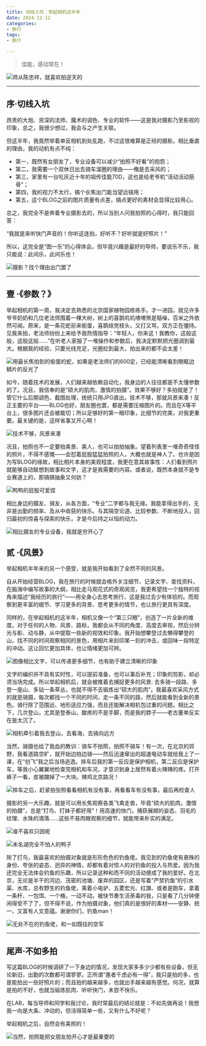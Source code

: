 ```yaml
---
title: 切线入坑：举起相机这半年
date: 2024-12-12
categories:
- 旅行
tags:
- 旅行

---
```


> 佳能，感动常在！
> 

![师从陈忠祥，就喜欢拍逆天的](https://raw.githubusercontent.com/DF-Master/yidapicbed/main/2024/202412/202412CAMERA/202412CAMERA00.jpg)

---

<!--more-->

## 序·切线入坑

昂贵的大炮、资深的法师、魔术的调色、专业的软件——这是我对摄影乃至影视的印象，总之，我很少想过，我会与之产生关联。

但这半年，我竟然举着单反相机到处乱跑，不过这很难算是正经的摄影。相比垂直的理由，我的动机有点不纯：

- 第一，既然有女朋友了，专业设备可以减少“拍照不好看”的抱怨；
- 第二，我需要一个双休日出去骑车溜圈的理由——俺是去采风的；
- 第三，家里有一台吃灰近十年的祖传佳能70D，这也是给老爷机“活动活动筋骨”；
- 第四，我的视力不太行，搞个长焦出门能当望远镜用；
- 第五，这个BLOG之前的图片质量有点差，搞点更好的素材会显得比较用心。

总之，我完全不是奔着专业摄影去的，所以当别人问我拍照的心得时，我只能回答：

“我就是来听快门声音的！你听这连拍，好听不？好听就是好照片！”                                      

所以，这完全是“图一乐”的心得体会。但毕竟兴趣是最好的导师，要说乐不乐，我只能说：此间乐，此间乐也！

![摄影？找个理由出门罢了](https://raw.githubusercontent.com/DF-Master/yidapicbed/main/2024/202412/202412CAMERA/202412CAMERA01.jpg)

---

## 壹 ·《参数？》

举起相机的第一周，我决定去熟悉的北京国家植物园练练手。才一进园，就见许多爷爷奶奶和几位老法师围着一棵大树，树上的喜鹊叽叽喳喳煞是聒噪，百米之外依然可闻。原来，是一条花蛇前来偷蛋，喜鹊结党枝头，又打又骂，双方正在僵持。见我来拍，老法师纷纷上来给予我热情指导：“年轻人，你来这！我教你，这般这般，这般这般……”在听老人家报了一堆操作和参数后，我决定默默把光圈调到最大。根据我的经验，只要光线充足，光圈拉到最大，拍出来的都不会太差！

![用最长焦拍到的偷蛋的蛇，如果是老法师们的600定，已经能清晰看到眼眶边鳞片的反光了](https://raw.githubusercontent.com/DF-Master/yidapicbed/main/2024/202412/202412CAMERA/202412CAMERA02.jpg)

如今，随着技术的发展，人们越来越依赖自动化，我身边的人往往都是不太懂参数的了。况且，我信奉的是“硕大的肌肉，激情的拍摄”。效果不够好？多拍就是了！管它什么后期调色、截图处理，统统只用JPG直出。技术不够，那就风景来凑！反正主要的平台——BLOG也好，朋友圈也罢，都是需要压缩图片的。而且在X等平台上，很多图片还会被裁切；所以足够好的第一眼印象，比细节的完美，对我更重要。最关键的是，这样省事又开心啊！

![技术不够，风景来凑](https://raw.githubusercontent.com/DF-Master/yidapicbed/main/2024/202412/202412CAMERA/202412CAMERA03.jpg)

况且，拍照也不一定要拍美景、美人，也可以拍拍抽象。望着列表里一堆奇奇怪怪的照片，不得不感慨——会怼着屁股猛猛拍照的人，大概也就是神人了。也许是因为写BLOG的缘故，相比相片本身的美观程度，我更在意其故事性：人们看到照片就能够自动联想到故事和文字，这才是我需要的内容。或者说，既然本身就不是专业赛道上的，那搞搞抽象又何妨？

![鸭鸭的屁股可爱捏](https://raw.githubusercontent.com/DF-Master/yidapicbed/main/2024/202412/202412CAMERA/202412CAMERA04.jpg)

相比身边的摄友、骑友，从各方面，“专业”二字都与我无缘。我能拿得出手的，无非是出勤的频率、及从中收获的快乐。与其隔空论道、比较参数、不断地投入，回归最初的惊喜与探索的快乐，才是今后持之以恒的动力。

![相比摄友的专业设备，我就是穷开心了](https://raw.githubusercontent.com/DF-Master/yidapicbed/main/2024/202412/202412CAMERA/202412CAMERA05.jpg)

## 贰 ·《风景》

举起相机半年来的另一个感受，就是我开始看到了全然不同的风景。

自从开始经营BLOG，我在旅行的时候就会格外关注细节、记录文字、查找资料，在脑海中编写故事的大纲，相比走马观花式的奇观阅览，我更希望找一个独特的视角来描述“我经历的旅行”——用全身心去思考旅行，这是我过去少有体验的。而观察到更丰富的细节、学习更多的背景、思考更多的情节，也让旅行更具有深度。

同样的，在举起相机的这半年，相机又像一个“第三只眼”，创造了一片全新的维度。对于任何的人物、风景、路标，我都会从不同的角度、高度去审视，然后分辨光与影、动与静，从中提取一些新的视效和印象。我开始想攀登过去懒得攀登的山，找不同的时间观察相同的景色，用相片来刻印某一刻的冲击，或回味一段特定的冲动。这让回忆更加具体，也让情绪更加可辨。

![图像相比文字，可以传递更多细节，也有助于建立清晰的印象](https://raw.githubusercontent.com/DF-Master/yidapicbed/main/2024/202412/202412CAMERA/202412CAMERA06.jpg)

文字的编织并不具有实时性，可以提前准备，也可以事后补充；印象的剪影，却必须当场完成。所以举起相机后，就会被推着去捕捉更多的风景: 去多骑一段路、多登一座山、多钻一条草丛，也就不得不去锻炼出“硕大的肌肉”。我最喜欢采风方式的就是骑摄，每次都找一个不同的时间，走一条不同的路，然后就能看到全新的景色。骑行除了范围远、地形适应力强，而且还能解决相机包过重的问题。相比之下，几次登山，尤其是登泰山，酸疼的不是手脚，而是我的脖子——老古董单反实在是太沉了。

![相机牵引着我去登山，去看海，去骑向远方](https://raw.githubusercontent.com/DF-Master/yidapicbed/main/2024/202412/202412CAMERA/202412CAMERA07.jpg)

当然，骑摄也给了我血的教训：骑车不拍照，拍照不骑车！有一次，在北京的郊野，我看道路空旷，就开始边拍边骑——然后迅速窜出的超速电动车就给我上了一课，在“创飞”我之后当场逃逸。摔车后我的第一反应是保护相机，第二反应是保护车，等我小心翼翼地检查完相机和车况，才意识到身上居然有着火辣辣的疼。打开裤子一看，皮被蹭掉了一大块。辣鸡北京路况！

![摔车之后，赶紧拍张照看看相机有没有事，再看看车有没有事，最后再检查人](https://raw.githubusercontent.com/DF-Master/yidapicbed/main/2024/202412/202412CAMERA/202412CAMERA08.jpg)

摄影的另一大乐趣，就是可以用长焦观察各类飞禽走兽，毕竟“硕大的肌肉，激情的拍摄”，总是“打鸟、打妹子都好用”！用高速的快门，捕获展翅的姿态、羽毛的纹理、水珠的滴落……这些不易肉眼观察的细节，就能带来朴实的满足。

![谁不喜欢只因呢](https://raw.githubusercontent.com/DF-Master/yidapicbed/main/2024/202412/202412CAMERA/202412CAMERA09.jpg)

![未名湖完全不怕人的鸭子](https://raw.githubusercontent.com/DF-Master/yidapicbed/main/2024/202412/202412CAMERA/202412CAMERA10.jpg)

除了打鸟，我最喜欢的拍摄对象就是形形色色的钓鱼佬。我见到的钓鱼佬有悬殊的身份、夸张的姿态、迥异的神情，却都有着对惊人的对钓鱼的投入与热爱。因为我还完全无法体会钓鱼的乐趣，所以记录这种和而不同的活动便成了我的爱好。在北京，无论是半干的河边、茂密的池塘、废弃的园区，还是写着“严禁钓鱼”的引水渠、水库，总有野生的钓鱼佬，乘着小电驴、五菱宏光、红旗、或者是跑车，拿着一条杆、一包饵、一个桶，一动不动。被快节奏生活荼毒的我，只是看了几分钟便闲得受不了了，但不得不说，作为拍摄对象，他们真的是很好的素材——安静、统一，又富有人文意蕴。谢谢你们，钓鱼man！

![无处不在的钓鱼佬，和一如既往的空军](https://raw.githubusercontent.com/DF-Master/yidapicbed/main/2024/202412/202412CAMERA/202412CAMERA11.jpg)

---

## 尾声·不如多拍

写这篇BLOG的时候调研了一下身边的情况，发现大家多多少少都有些设备，但无论新旧，出勤的次数都可谓寥寥。正所谓“愚者千虑必有一得”，我只是拍的多，也是能拍出一些好照片的；而且拍的越来越多，也就出手越来越有感觉。何况，就算是拍的不好，也就当锻炼肌肉、听听快门，未尝不快乐。

在LAB，每当导师和同学和我讨论，我时常最后的结论就是：不如先做再说！我想我一向是大条、冲动的，但活得简单一些，又有什么不好呢？

举起相机之后，自然会有美照的！

![当然，拍照能把女朋友拍开心才是最重要的](https://raw.githubusercontent.com/DF-Master/yidapicbed/main/2024/202412/202412CAMERA/202412CAMERA12.jpg)


